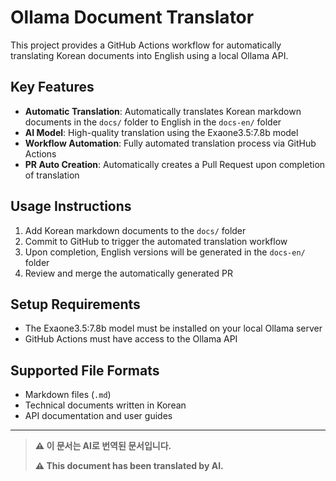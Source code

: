 # Ollama Document Translator

This project provides a GitHub Actions workflow for automatically translating Korean documents into English using a local Ollama API.

## Key Features

- **Automatic Translation**: Automatically translates Korean markdown documents in the `docs/` folder to English in the `docs-en/` folder
- **AI Model**: High-quality translation using the Exaone3.5:7.8b model
- **Workflow Automation**: Fully automated translation process via GitHub Actions
- **PR Auto Creation**: Automatically creates a Pull Request upon completion of translation

## Usage Instructions

1. Add Korean markdown documents to the `docs/` folder
2. Commit to GitHub to trigger the automated translation workflow
3. Upon completion, English versions will be generated in the `docs-en/` folder
4. Review and merge the automatically generated PR

## Setup Requirements

- The Exaone3.5:7.8b model must be installed on your local Ollama server
- GitHub Actions must have access to the Ollama API

## Supported File Formats

- Markdown files (`.md`)
- Technical documents written in Korean
- API documentation and user guides

---

> **⚠️ 이 문서는 AI로 번역된 문서입니다.**
>
> **⚠️ This document has been translated by AI.**